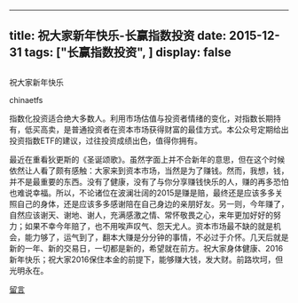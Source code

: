 
---
title:  祝大家新年快乐-长赢指数投资
date: 2015-12-31
tags: ["长赢指数投资", ]
display: false
---


## 



祝大家新年快乐




chinaetfs




指数化投资适合绝大多数人。利用市场估值与投资者情绪的变化，对指数长期持有，低买高卖，是普通投资者在资本市场获得财富的最佳方式。本公众号定期给出投资指数ETF的建议，过往投资成绩出色，值得你拥有。


最近在重看狄更斯的《圣诞颂歌》。虽然字面上并不合新年的意思，但在这个时候依然让人看了颇有感触：大家来到资本市场，当然是为了赚钱。然而，我想，钱，并不是最重要的东西。没有了健康，没有了与你分享赚钱快乐的人，赚的再多恐怕也难说幸福。所以，不论诸位在波澜壮阔的2015是赚是赔，最终还是应该多多关照自己的身体，还是应该多多感谢陪在自己身边的亲朋好友。另一则，今年赚了，自然应该谢天、谢地、谢人，充满感激之情、常怀敬畏之心，来年更加好好的努力；如果不幸今年赔了，也不用唉声叹气、怨天尤人。资本市场最不缺的就是机会，能力够了，运气到了，翻本大赚是分分钟的事情，不必过于介怀。几天后就是新的一年、新的交易日，一切都是新的，希望就在前方。祝大家身体健康、2016新年快乐；祝大家2016保住本金的前提下，能够赚大钱，发大财。前路坎坷，但光明永在。









[留言](javascript:;)


